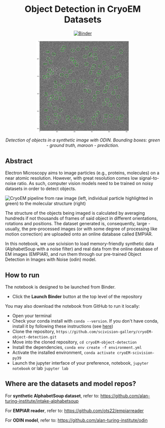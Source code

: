<div align="center">
    <h1>Object Detection in CryoEM Datasets</h1>
</div>

<p align="center">
    <a href="https://mybinder.org/v2/gh/scivision-gallery/cryoEM-object-detection.git/main?labpath=CryoEM%20Example%20-%20Synthetic%20and%20EMPIAR.ipynb">
        <img alt="Binder" src="https://mybinder.org/badge_logo.svg">
    </a>
    <br/>
</p>

<p align="center">
  <img src="https://github.com/scivision-gallery/cryoEM-object-detection/blob/readme-fix/figs/cryoem_detection_example.png?raw=true" 
        alt="Object detection in a synthetic dataset with ODIN" width="60%" align="center">
</p>

<p align="center">
    <em>
    Detection of objects in a synthetic image with ODIN. Bounding boxes: green - ground truth, maroon - prediction. 
    </em>
</p>


## Abstract

Electron Microscopy aims to image particles (e.g., proteins, molecules) on a near atomic resolution. However, with great resolution comes low signal-to-noise ratio. As such, computer vision models need to be trained on noisy datasets in order to detect objects.

![CryoEM pipeline from raw image (left, individual particle highlighted in green) to the molecular structure (right)](https://github.com/scivision-gallery/cryoEM-object-detection/blob/readme-fix/figs/cryoem_objective.png?raw=true)


The structure of the objects being imaged is calculated by averaging hundreds if not thousands of frames of said object in different orientations, rotations and positions. The dataset generated is, consequently, large - usually, the pre-processed images (or with some degree of processing like motion correction) are uploaded onto an online database called EMPIAR.

In this notebook, we use scivision to load memory-friendly synthetic data (AlphabetSoup with a noise filter) and real data from the online database of EM images (EMPIAR), and run them through our pre-trained Object Detection in Images with Noise (odin) model.

## How to run

The notebook is designed to be launched from Binder.
* Click the **Launch Binder** button at the top level of the repository

You may also download the notebook from GitHub to run it locally:
* Open your terminal
* Check your conda install with `conda --version`. If you don't have conda, install it by following these instructions (see [here](https://docs.conda.io/en/latest/miniconda.html))
* Clone the repository, `https://github.com/scivision-gallery/cryoEM-object-detection.git` 
* Move into the cloned repository, `cd cryoEM-object-detection`
* Install the dependencies, `conda env create -f environment.yml`
* Activate the installed environment, `conda activate cryoEM-scivision-py39`
* Launch the jupyter interface of your preference, notebook, `jupyter notebook` or lab `jupyter lab`


## Where are the datasets and model repos?

For **synthetic AlphabetSoup dataset**, refer to: https://github.com/alan-turing-institute/intake-alphabetsoup

For **EMPIAR reader**, refer to: https://github.com/ots22/empiarreader

For **ODIN model**, refer to: https://github.com/alan-turing-institute/odin